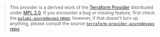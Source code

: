 > This provider is a derived work of the [Terraform Provider](https://github.com/terraform-providers/terraform-provider-azuredevops)
> distributed under [MPL 2.0](https://www.mozilla.org/en-US/MPL/2.0/). If you encounter a bug or missing feature,
> first check the [`pulumi-azuredevops` repo](/issues); however, if that doesn't turn up anything,
> please consult the source [`terraform-provider-azuredevops` repo](https://github.com/terraform-providers/terraform-provider-azuredevops/issues).
